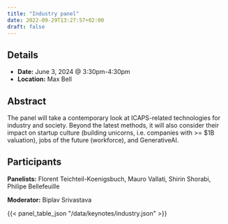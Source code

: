 ```yaml
---
title: "Industry panel"
date: 2022-09-29T13:27:57+02:00
draft: false
---
```


## Details

* **Date:** June 3, 2024 @ 3:30pm-4:30pm
* **Location:** Max Bell

## Abstract

The panel will take a contemporary look at ICAPS-related technologies for industry and society. Beyond the latest methods, it will also consider their impact on startup culture (building unicorns, i.e. companies with >= $1B valuation), jobs of the future (workforce), and GenerativeAI.

## Participants

**Panelists:** Florent Teichteil-Koenigsbuch, Mauro Vallati, Shirin Shorabi, Philipe Bellefeuille

**Moderator:** Biplav Srivastava

{{< panel_table_json "/data/keynotes/industry.json" >}}



